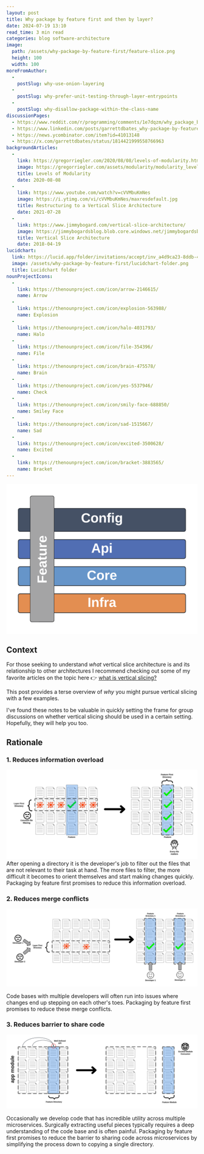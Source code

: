 ```yaml
---
layout: post
title: Why package by feature first and then by layer?
date: 2024-07-19 13:10
read_time: 3 min read
categories: blog software-architecture
image:
  path: /assets/why-package-by-feature-first/feature-slice.png
  height: 100
  width: 100
moreFromAuthor:
  -
    postSlug: why-use-onion-layering
  - 
    postSlug: why-prefer-unit-testing-through-layer-entrypoints
  -
    postSlug: why-disallow-package-within-the-class-name
discussionPages:
  - https://www.reddit.com/r/programming/comments/1e7dqzm/why_package_by_feature_first_and_then_by_layer/
  - https://www.linkedin.com/posts/garrettdbates_why-package-by-feature-first-and-then-by-activity-7220185968144760832-epw6?utm_source=share&utm_medium=member_desktop
  - https://news.ycombinator.com/item?id=41013148
  - https://x.com/garrettdbates/status/1814421999558766963
backgroundArticles:
  -
    link: https://gregorriegler.com/2020/08/08/levels-of-modularity.html
    image: https://gregorriegler.com/assets/modularity/modularity_level1_layered.svg
    title: Levels of Modularity
    date: 2020-08-08
  -
    link: https://www.youtube.com/watch?v=cVVMbuKmNes
    image: https://i.ytimg.com/vi/cVVMbuKmNes/maxresdefault.jpg
    title: Restructuring to a Vertical Slice Architecture
    date: 2021-07-28
  -
    link: https://www.jimmybogard.com/vertical-slice-architecture/
    image: https://jimmybogardsblog.blob.core.windows.net/jimmybogardsblog/3/2018/Picture0030.png
    title: Vertical Slice Architecture
    date: 2018-04-19
lucidchart:
  link: https://lucid.app/folder/invitations/accept/inv_a4d9ca23-8ddb-4d76-97da-bc18ba4a7f21
  image: /assets/why-package-by-feature-first/lucidchart-folder.png
  title: Lucidchart folder
nounProjectIcons:
  - 
    link: https://thenounproject.com/icon/arrow-2146615/
    name: Arrow
  - 
    link: https://thenounproject.com/icon/explosion-563988/
    name: Explosion
  - 
    link: https://thenounproject.com/icon/halo-4031793/
    name: Halo
  - 
    link: https://thenounproject.com/icon/file-354396/
    name: File
  -
    link: https://thenounproject.com/icon/brain-475578/
    name: Brain
  -
    link: https://thenounproject.com/icon/yes-5537946/
    name: Check
  -
    link: https://thenounproject.com/icon/smily-face-688850/
    name: Smiley Face
  -
    link: https://thenounproject.com/icon/sad-1515667/
    name: Sad
  -
    link: https://thenounproject.com/icon/excited-3500628/
    name: Excited
  -
    link: https://thenounproject.com/icon/bracket-3883565/
    name: Bracket
---
```


<div style="display:flex;justify-content:center">
    <img src="/assets/why-package-by-feature-first/feature-slice.png" alt="Feature Slice" style="max-height:400px">
</div>

## Context
For those seeking to understand *what* vertical slice architecture is and its relationship to other architectures I recommend checking out some of my favorite articles on the topic here 👉 [what is vertical slicing?](#related-background-articles)

This post provides a terse overview of *why* you might pursue vertical slicing with a few examples.

I've found these notes to be valuable in quickly setting the frame for group discussions on whether vertical slicing should be used in a certain setting. Hopefully, they will help you too.

## Rationale

### 1. Reduces information overload
![Reduces information overload](/assets/why-package-by-feature-first/information-overload.png)
After opening a directory it is the developer's job to filter out the files that are not relevant to their task at hand. The more files to filter, the more difficult it becomes to orient themselves and start making changes quickly. Packaging by feature first promises to reduce this information overload.

### 2. Reduces merge conflicts
![Reduces merge conflicts](/assets/why-package-by-feature-first/reduce-merge-conflicts.png)

Code bases with multiple developers will often run into issues where changes end up stepping on each other's toes. Packaging by feature first promises to reduce these merge conflicts.

### 3. Reduces barrier to share code
![Reduces barrier to share code](/assets/why-package-by-feature-first/reduce-code-share-barrier.png)

Occasionally we develop code that has incredible utility across multiple microservices. Surgically extracting useful pieces typically requires a deep understanding of the code base and is often painful. Packaging by feature first promises to reduce the barrier to sharing code across microservices by simplifying the process down to copying a single directory.